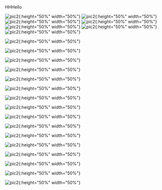 HHHello

![pic2](https://cn.bing.com/th?id=OHR.RoeTrentinoSnow_ZH-CN3122890500_1920x1080.jpg&rf=LaDigue_1920x1080.jpg "aa"){:height="50%" width="50%"} 
![pic2](https://cn.bing.com/th?id=OHR.HermelinSchnee_ZH-CN8839783506_1920x1080.jpg&rf=LaDigue_1920x1080.jpg  "bb"){:height="50%" width="50%"}
![pic2](https://cn.bing.com/th?id=OHR.PolarBearFrost_ZH-CN5918160947_1920x1080.jpg&rf=LaDigue_1920x1080.jpg  "bb"){:height="50%" width="50%"}
![pic2](https://cn.bing.com/th?id=OHR.HuggingKanga_ZH-CN1045131695_1920x1080.jpg&rf=LaDigue_1920x1080.jpg&qlt=50  "bb"){:height="50%" width="50%"}
![pic2](https://cn.bing.com/th?id=OHR.BarnOwlWinter_ZH-CN5484796826_1920x1080.jpg&rf=LaDigue_1920x1080.jpg&qlt=50  "bb"){:height="50%" width="50%"}
![pic2](https://s.cn.bing.net/th?id=OHR.WorldOtterDay_ZH-CN8607141093_1920x1080.jpg&rf=LaDigue_1920x1080.jpg&qlt=50  "bb"){:height="50%" width="50%"}
![pic2](https://s.cn.bing.net/th?id=OHR.CameraSquirrel_ZH-CN3580119980_1920x1080.jpg&rf=LaDigue_1920x1080.jpg&qlt=50  "bb"){:height="50%" width="50%"}

![pic2](https://www.bing.com/th?id=OHR.MilsePolarBear_ROW8277838069_1920x1080.webp&qlt=50  "bb"){:height="50%" width="50%"}


![pic2](https://www.bing.com/th?id=OHR.HelloSeal_ROW8488549589_1920x1080.webp&qlt=50  "bb"){:height="50%" width="50%"}



![pic2](https://www.bing.com/th?id=OHR.BradgateFallow_ROW8870334567_1920x1080.webp&qlt=50  "bb"){:height="50%" width="50%"}


![pic2](https://www.bing.com/th?id=OHR.WinterWaxwings_ROW5231052812_1920x1080.webp&qlt=50  "bb"){:height="50%" width="50%"}

![pic2](https://cn.bing.com/th?id=OHR.CaribouChristmas_ZH-CN6264028572_1920x1080.webp&qlt=50  "bb"){:height="50%" width="50%"}


![pic2](https://s.cn.bing.net/th?id=OHR.CrabappleChaffinch_ZH-CN4458529756_1920x1080.webp&qlt=50  "bb"){:height="50%" width="50%"}


![pic2](https://www.bing.com/th?id=OHR.IceChapel_ROW4612088880_1920x1080.webp&qlt=50  "bb"){:height="50%" width="50%"}



![pic2](https://www.bing.com/th?id=OHR.BowingCrane_ROW6062736647_1920x1080.webp&qlt=50  "bb"){:height="50%" width="50%"}

![pic2](https://www.bing.com/th?id=OHR.PolarBearCubs_ROW3833335910_1920x1080.webp&qlt=50  "bb"){:height="50%" width="50%"}


![pic2](https://www.bing.com/th?id=OHR.HedgehogMeadow_ROW1328424022_1920x1080.webp&qlt=50  "bb"){:height="50%" width="50%"}


![pic2](https://www.bing.com/th?id=OHR.PenguinDirections_ROW6068670140_1920x1080.webp&qlt=50  "bb"){:height="50%" width="50%"}

![pic2](https://www.bing.com/th?id=OHR.LeucisticHummingbird_ROW5322996138_1920x1080.webp&qlt=50  "bb"){:height="50%" width="50%"}


![pic2](https://www.bing.com/th?id=OHR.LittleDuckling_ROW6295861883_1920x1080.webp&qlt=50  "bb"){:height="50%" width="50%"}




![pic2](https://www.bing.com/th?id=OHR.GuanacoMother_ROW9953050710_1920x1080.webp&qlt=50  "bb"){:height="50%" width="50%"}







![pic2](https://www.bing.com/th?id=OHR.MineralMoon_ROW8248353552_1920x1080.webp&qlt=50  "bb"){:height="50%" width="50%"}




![pic2](https://www.bing.com/th?id=OHR.IcebergOtter_ROW6436603276_1920x1080.webp&qlt=50  "bb"){:height="50%" width="50%"}





